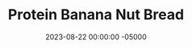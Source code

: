 ---
layout: post
title:  "Protein Banana Nut Bread"
date:   2023-08-22 00:00:00 -05000
categories: 
- Recipes
- Protein Powder
permalink: /recipes/banana-protein
image: /assets/Food/Protein Powder/Banana Protein/banana-protein-cover.jpg
ing: bananaprotien-ing
facts: bananaprotien-facts
Prep: 10
Rest: 
Cook: 60
Source1: 
Source2: 
whisk: https://s.samsungfood.com/tqhWW
tags: 
- banana bread
- banana peanut butter
- peanut butter banana
- whey protein powder
- protein powder
- breakfast
- dessert
- mashed banana
- banana
- walnut
- chopped nut
- chia
- cake
- bread
- food processor
Description: If you want to have banana bread for breakfast or a dessert, this recipe works as a great way to satisfy that craving while still hitting your protein needs. This healthy cake has some healthy fats in chia seeds and peanut butter, and is free of added sugars and artificial sweeteners.  Some similar recipes are my <a href="apple-bread">Protein Apple Bread</a> or <a href="pumpkin-bread">Protein Pumpkin Loaf</a>, which you should totally try
Instructions: 
- Preheat your oven to 350F and line a bread pan with parchment paper. Spray with oil spray as well<br><br>

- Combine all ingredients together in a food processor until you have a smooth, liquid batter. Add in the baking soda and baking powder last, once the liquid has already formed, in order to make sure the cake rises properly<br><br>

- Pour your batter into the pan. Optionally top with some blueberries, chocolate chips, or nuts (or can fold into the batter)<br><br>

- Bake for 1 hour at 350F. The cake should be about 200F, and a toothpick to the center will come out clean<br><br>

- Let cool on a wire rack, then transfer to a fridge in a bag or container
- <br><br><center><img src="/assets/Food/Protein Powder/Banana Protein/banana-protein-5.jpg" alt="" class="instruction-image"></center>
---